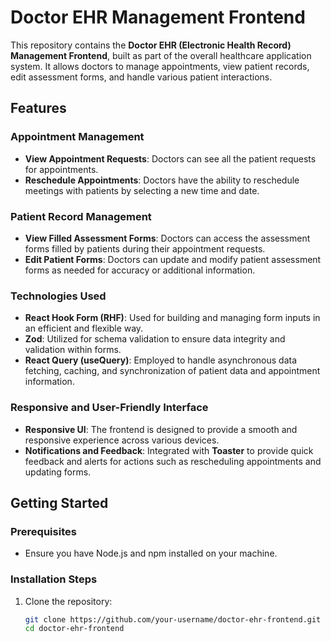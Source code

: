 # Doctor EHR Management Frontend

This repository contains the **Doctor EHR (Electronic Health Record) Management Frontend**, built as part of the overall healthcare application system. It allows doctors to manage appointments, view patient records, edit assessment forms, and handle various patient interactions.

## Features

### Appointment Management
- **View Appointment Requests**: Doctors can see all the patient requests for appointments.
- **Reschedule Appointments**: Doctors have the ability to reschedule meetings with patients by selecting a new time and date.
  
### Patient Record Management
- **View Filled Assessment Forms**: Doctors can access the assessment forms filled by patients during their appointment requests.
- **Edit Patient Forms**: Doctors can update and modify patient assessment forms as needed for accuracy or additional information.

### Technologies Used
- **React Hook Form (RHF)**: Used for building and managing form inputs in an efficient and flexible way.
- **Zod**: Utilized for schema validation to ensure data integrity and validation within forms.
- **React Query (useQuery)**: Employed to handle asynchronous data fetching, caching, and synchronization of patient data and appointment information.

### Responsive and User-Friendly Interface
- **Responsive UI**: The frontend is designed to provide a smooth and responsive experience across various devices.
- **Notifications and Feedback**: Integrated with **Toaster** to provide quick feedback and alerts for actions such as rescheduling appointments and updating forms.

## Getting Started

### Prerequisites
- Ensure you have Node.js and npm installed on your machine.

### Installation Steps
1. Clone the repository:
   ```bash
   git clone https://github.com/your-username/doctor-ehr-frontend.git
   cd doctor-ehr-frontend
